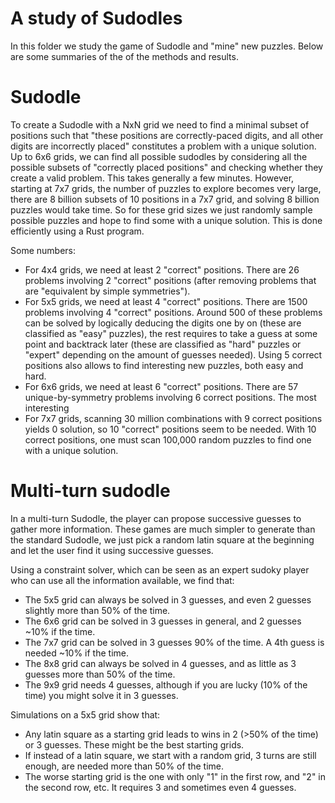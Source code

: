 # A study of Sudodles

In this folder we study the game of Sudodle and "mine" new puzzles. Below are some summaries of the of the methods and results.

# Sudodle

To create a Sudodle with a NxN grid we need to find a minimal subset of positions such that "these positions are correctly-paced digits, and all other digits are incorrectly placed" constitutes a problem with a unique solution. Up to 6x6 grids, we can find all possible sudodles by considering all the possible subsets of "correctly placed positions" and checking whether they create a valid problem. This takes generally a few minutes. However, starting at 7x7 grids, the number of puzzles to explore becomes very large, there are 8 billion subsets of 10 positions in a 7x7 grid, and solving 8 billion puzzles would take time. So for these grid sizes we just randomly sample possible puzzles and hope to find some with a unique solution. This is done efficiently using a Rust program.

Some numbers:

- For 4x4 grids, we need at least 2 "correct" positions. There are 26 problems involving 2 "correct" positions (after removing problems that are "equivalent by simple symmetries").
- For 5x5 grids, we need at least 4 "correct" positions. There are 1500 problems involving 4 "correct" positions. Around 500 of these problems can be solved by logically deducing the digits one by on (these are classified as "easy" puzzles), the rest requires to take a guess at some point and backtrack later (these are classified as "hard" puzzles or "expert" depending on the amount of guesses needed). Using 5 correct positions also allows to find interesting new puzzles, both easy and hard.
- For 6x6 grids, we need at least 6 "correct" positions. There are 57 unique-by-symmetry problems involving 6 correct positions. The most interesting 
- For 7x7 grids, scanning 30 million combinations with 9 correct positions yields 0 solution, so 10 "correct" positions seem to be needed. With 10 correct positions, one must scan 100,000 random puzzles to find one with a unique solution.

# Multi-turn sudodle

In a multi-turn Sudodle, the player can propose successive guesses to gather more information. These games are much simpler to generate than the standard Sudodle, we just pick a random latin square at the beginning and let the user find it using successive guesses.

Using a constraint solver, which can be seen as an expert sudoky player who can use all the information available, we find that:
- The 5x5 grid can always be solved in 3 guesses, and even 2 guesses slightly more than 50% of the time.
- The 6x6 grid can be solved in 3 guesses in general, and 2 guesses ~10% if the time.
- The 7x7 grid can be solved in 3 guesses 90% of the time. A 4th guess is needed ~10% if the time.
- The 8x8 grid can always be solved in 4 guesses, and as little as 3 guesses more than 50% of the time.
- The 9x9 grid needs 4 guesses, although if you are lucky (10% of the time) you might solve it in 3 guesses.

Simulations on a 5x5 grid show that:
- Any latin square as a starting grid leads to wins in 2 (>50% of the time) or 3 guesses. These might be the best starting grids.
- If instead of a latin square, we start with a random grid, 3 turns are still enough, are needed more than 50% of the time.
- The worse starting grid is the one with only "1" in the first row, and "2" in the second row, etc. It requires 3 and sometimes even 4 guesses.